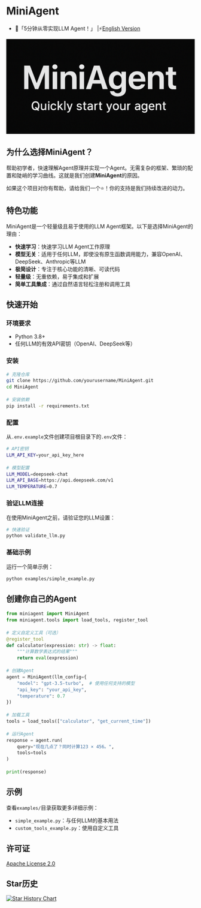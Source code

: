 # MiniAgent

- 🚀「5分钟从零实现LLM Agent！」 |⚡️[English Version](README_EN.md)

<div align="center">
  <img src="miniagent.png" alt="MiniAgent" width="600"/>
</div>

## 为什么选择MiniAgent？


帮助初学者，快速理解Agent原理并实现一个Agent。无需复杂的框架、繁琐的配置和陡峭的学习曲线。这就是我们创建**MiniAgent**的原因。

如果这个项目对你有帮助，请给我们一个⭐️！你的支持是我们持续改进的动力。


## 特色功能

MiniAgent是一个轻量级且易于使用的LLM Agent框架。以下是选择MiniAgent的理由：

- **快速学习**：快速学习LLM Agent工作原理
- **模型无关**：适用于任何LLM，即使没有原生函数调用能力，兼容OpenAI、DeepSeek、Anthropic等LLM
- **极简设计**：专注于核心功能的清晰、可读代码
- **轻量级**：无重依赖，易于集成和扩展
- **简单工具集成**：通过自然语言轻松注册和调用工具

## 快速开始

### 环境要求

- Python 3.8+
- 任何LLM的有效API密钥（OpenAI、DeepSeek等）

### 安装

```bash
# 克隆仓库
git clone https://github.com/yourusername/MiniAgent.git
cd MiniAgent

# 安装依赖
pip install -r requirements.txt
```

### 配置

从`.env.example`文件创建项目根目录下的`.env`文件：

```bash
# API密钥
LLM_API_KEY=your_api_key_here

# 模型配置
LLM_MODEL=deepseek-chat
LLM_API_BASE=https://api.deepseek.com/v1
LLM_TEMPERATURE=0.7
```

### 验证LLM连接

在使用MiniAgent之前，请验证您的LLM设置：

```bash
# 快速验证
python validate_llm.py
```

### 基础示例

运行一个简单示例：

```bash
python examples/simple_example.py
```

## 创建你自己的Agent

```python
from miniagent import MiniAgent
from miniagent.tools import load_tools, register_tool

# 定义自定义工具（可选）
@register_tool
def calculator(expression: str) -> float:
    """计算数学表达式的结果"""
    return eval(expression)

# 创建Agent
agent = MiniAgent(llm_config={
    "model": "gpt-3.5-turbo",  # 使用任何支持的模型
    "api_key": "your_api_key",
    "temperature": 0.7
})

# 加载工具
tools = load_tools(["calculator", "get_current_time"])

# 运行Agent
response = agent.run(
    query="现在几点了？同时计算123 × 456。",
    tools=tools
)

print(response)
```

## 示例

查看`examples/`目录获取更多详细示例：

- `simple_example.py`：与任何LLM的基本用法
- `custom_tools_example.py`：使用自定义工具

## 许可证

[Apache License 2.0](LICENSE)

## Star历史

[![Star History Chart](https://api.star-history.com/svg?repos=ZhuLinsen/MiniAgent&type=Date)](https://www.star-history.com/#ZhuLinsen/MiniAgent&Date)


